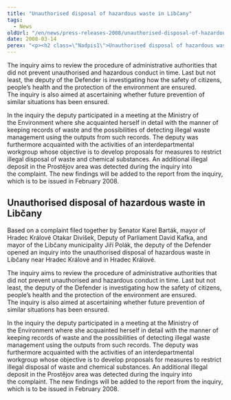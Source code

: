 ```yaml
---
title: "Unauthorised disposal of hazardous waste in Libčany"
tags:
  - News
oldUrl: "/en/news/press-releases-2008/unauthorised-disposal-of-hazardous-waste-in-libcany-1/"
date: 2008-03-14
perex: "<p><h2 class=\"Nadpis1\">Unauthorised disposal of hazardous waste in Libčany</h2> <p class=\"Normln-web\">Based on a complaint filed together by Senator Karel Barták, mayor of Hradec Králové Otakar Divíšek, Deputy of Parliament David Kafka, and mayor of the Libčany municipality Jiří Polák, the deputy of the Defender opened an inquiry into the unauthorised disposal of hazardous waste in Libčany near Hradec Králové and in Hradec Králové.</p>"
---
```


<!-- imported from the old website -->

<p class="Normln-web">The inquiry aims to review the procedure of administrative authorities that did not prevent unauthorised and hazardous conduct in time. Last but not least, the deputy of the Defender is investigating how the safety of citizens, people’s health and the protection of the environment are ensured. The inquiry is also aimed at ascertaining whether future prevention of similar situations has been ensured.</p>
<p class="Normln-web">In the inquiry the deputy participated in a meeting at the Ministry of the Environment where she acquainted herself in detail with the manner of keeping records of waste and the possibilities of detecting illegal waste management using the outputs from such records. The deputy was furthermore acquainted with the activities of an interdepartmental workgroup whose objective is to develop proposals for measures to restrict illegal disposal of waste and chemical substances. An additional illegal deposit in the Prostějov area was detected during the inquiry into the complaint. The new findings will be added to the report from the inquiry, which is to be issued in February 2008.</p>
</p>
	
<h2 class="Nadpis1">Unauthorised disposal of hazardous waste in Libčany</h2>
<p class="Normln-web">Based on a complaint filed together by Senator Karel Barták, mayor of Hradec Králové Otakar Divíšek, Deputy of Parliament David Kafka, and mayor of the Libčany municipality Jiří Polák, the deputy of the Defender opened an inquiry into the unauthorised disposal of hazardous waste in Libčany near Hradec Králové and in Hradec Králové.</p>
<p class="Normln-web">The inquiry aims to review the procedure of administrative authorities that did not prevent unauthorised and hazardous conduct in time. Last but not least, the deputy of the Defender is investigating how the safety of citizens, people’s health and the protection of the environment are ensured. The inquiry is also aimed at ascertaining whether future prevention of similar situations has been ensured.</p>
<p class="Normln-web">In the inquiry the deputy participated in a meeting at the Ministry of the Environment where she acquainted herself in detail with the manner of keeping records of waste and the possibilities of detecting illegal waste management using the outputs from such records. The deputy was furthermore acquainted with the activities of an interdepartmental workgroup whose objective is to develop proposals for measures to restrict illegal disposal of waste and chemical substances. An additional illegal deposit in the Prostějov area was detected during the inquiry into the complaint. The new findings will be added to the report from the inquiry, which is to be issued in February 2008.</p>
